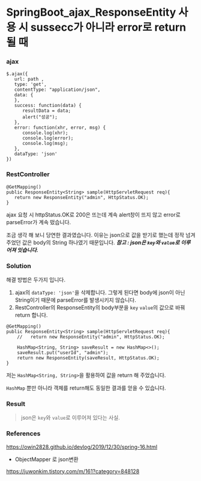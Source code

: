 # SpringBoot_ajax_ResponseEntity 사용 시 sussecc가 아니라 error로 return될 때

### ajax

```
$.ajax({
   url: path ,
   type: 'get',
   contentType: "application/json",
   data: {
   },
   success: function(data) {
      resultData = data;
      alert("성공");
   },
   error: function(xhr, error, msg) {
      console.log(xhr);
      console.log(error);
      console.log(msg);
   },
   dataType: 'json'
})
```



### RestController

```
@GetMapping()
public ResponseEntity<String> sample(HttpServletRequest req){
   return new ResponseEntity("admin", HttpStatus.OK);
}
```

ajax 요청 시 httpStatus.OK로 200은 뜨는데 계속 alert창이 뜨지 않고 error로 parseError가 계속 떴습니다.

조금 생각 해 보니 당연한 결과였습니다. 이유는 json으로 값을 받기로 했는데 정작 넘겨주었던 값은 body의 String 하나였기 때문입니다. _**참고 : json은 ```key```와 ```value```로 이루어져 잇습니다.**_



### Solution

해결 방법은 두가지 입니다.

1. ajax의 ```dataType: 'json'```을 삭제합니다. 그렇게 된다면 body에 json이 아닌 String이기 때문에 parseError를 발생시키지 않습니다.
2. RestController의 ResponseEntity의 body부분을 ```key``` ```value```의 값으로 바꿔 return 합니다.

```
@GetMapping()
public ResponseEntity<String> sample(HttpServletRequest req){
	//   return new ResponseEntity("admin", HttpStatus.OK);
	
	HashMap<String, String> saveResult = new HashMap<>();
	saveResult.put("userId", "admin");
	return new ResponseEntity(saveResult, HttpStatus.OK);
}
```

저는 ```HashMap<String, String>```을 활용하여 값을 return 해 주었습니다.

```HashMap``` 뿐만 아니라 객체를  return해도 동일한 결과를 얻을 수 있습니다.



### Result

>  json은 ```key```와 ```value```로 이루어져 있다는 사실.





### References

https://owin2828.github.io/devlog/2019/12/30/spring-16.html

- ObjectMapper 로 json변환

https://juwonkim.tistory.com/m/161?category=848128



